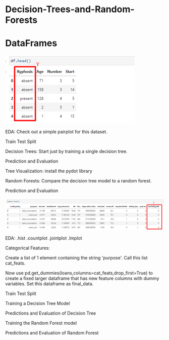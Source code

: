 # Decision-Trees-and-Random-Forests

# DataFrames

![1-Logo](Images/tree-kyphosis.png)

EDA: Check out a simple pairplot for this dataset.

Train Test Split

Decision Trees: Start just by training a single decision tree.

Prediction and Evaluation

Tree Visualization: install the pydot library

Random Forests: Compare the decision tree model to a random forest.

Prediction and Evaluation


![2-Logo](Images/tree-loans.png)

EDA: .hist  .countplot  .jointplot  .lmplot

Categorical Features:

Create a list of 1 element containing the string 'purpose'. Call this list cat_feats.

Now use pd.get_dummies(loans,columns=cat_feats,drop_first=True) to create a fixed larger dataframe that has new feature columns with dummy variables. Set this dataframe as final_data.

Train Test Split

Training a Decision Tree Model

Predictions and Evaluation of Decision Tree

Training the Random Forest model

Predictions and Evaluation of Random Forest
